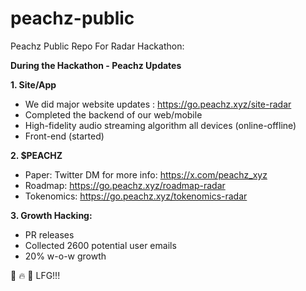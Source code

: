 # peachz-public
Peachz Public Repo For Radar Hackathon: 

**During the Hackathon - Peachz Updates**

**1. Site/App**

- We did major website updates : https://go.peachz.xyz/site-radar
- Completed the backend of our web/mobile
- High-fidelity audio streaming algorithm all devices (online-offline)
- Front-end (started)

**2. $PEACHZ**

- Paper: Twitter DM for more info: https://x.com/peachz_xyz
- Roadmap: https://go.peachz.xyz/roadmap-radar
- Tokenomics: https://go.peachz.xyz/tokenomics-radar

**3. Growth Hacking:**
 
- PR releases
- Collected 2600 potential user emails
- 20% w-o-w growth

🍑 🔥 🚀 LFG!!! 
